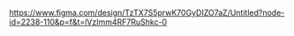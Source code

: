https://www.figma.com/design/TzTX7S5prwK70GyDIZO7aZ/Untitled?node-id=2238-110&p=f&t=lVzImm4RF7RuShkc-0
